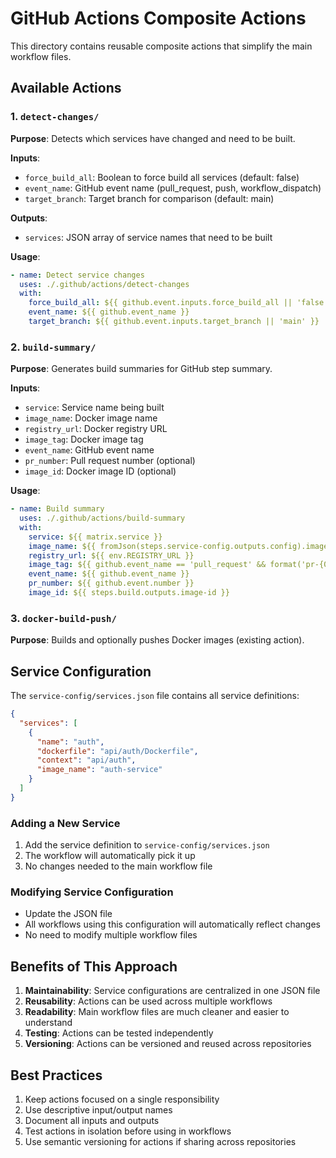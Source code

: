 # GitHub Actions Composite Actions

This directory contains reusable composite actions that simplify the main workflow files.

## Available Actions

### 1. `detect-changes/`
**Purpose**: Detects which services have changed and need to be built.

**Inputs**:
- `force_build_all`: Boolean to force build all services (default: false)
- `event_name`: GitHub event name (pull_request, push, workflow_dispatch)
- `target_branch`: Target branch for comparison (default: main)

**Outputs**:
- `services`: JSON array of service names that need to be built

**Usage**:
```yaml
- name: Detect service changes
  uses: ./.github/actions/detect-changes
  with:
    force_build_all: ${{ github.event.inputs.force_build_all || 'false' }}
    event_name: ${{ github.event_name }}
    target_branch: ${{ github.event.inputs.target_branch || 'main' }}
```

### 2. `build-summary/`
**Purpose**: Generates build summaries for GitHub step summary.

**Inputs**:
- `service`: Service name being built
- `image_name`: Docker image name
- `registry_url`: Docker registry URL
- `image_tag`: Docker image tag
- `event_name`: GitHub event name
- `pr_number`: Pull request number (optional)
- `image_id`: Docker image ID (optional)

**Usage**:
```yaml
- name: Build summary
  uses: ./.github/actions/build-summary
  with:
    service: ${{ matrix.service }}
    image_name: ${{ fromJson(steps.service-config.outputs.config).image_name }}
    registry_url: ${{ env.REGISTRY_URL }}
    image_tag: ${{ github.event_name == 'pull_request' && format('pr-{0}', github.event.number) || github.ref_name }}
    event_name: ${{ github.event_name }}
    pr_number: ${{ github.event.number }}
    image_id: ${{ steps.build.outputs.image-id }}
```

### 3. `docker-build-push/`
**Purpose**: Builds and optionally pushes Docker images (existing action).

## Service Configuration

The `service-config/services.json` file contains all service definitions:

```json
{
  "services": [
    {
      "name": "auth",
      "dockerfile": "api/auth/Dockerfile",
      "context": "api/auth",
      "image_name": "auth-service"
    }
  ]
}
```

### Adding a New Service

1. Add the service definition to `service-config/services.json`
2. The workflow will automatically pick it up
3. No changes needed to the main workflow file

### Modifying Service Configuration

- Update the JSON file
- All workflows using this configuration will automatically reflect changes
- No need to modify multiple workflow files

## Benefits of This Approach

1. **Maintainability**: Service configurations are centralized in one JSON file
2. **Reusability**: Actions can be used across multiple workflows
3. **Readability**: Main workflow files are much cleaner and easier to understand
4. **Testing**: Actions can be tested independently
5. **Versioning**: Actions can be versioned and reused across repositories

## Best Practices

1. Keep actions focused on a single responsibility
2. Use descriptive input/output names
3. Document all inputs and outputs
4. Test actions in isolation before using in workflows
5. Use semantic versioning for actions if sharing across repositories
